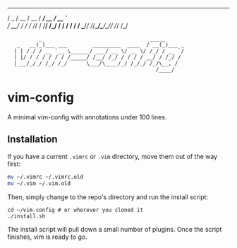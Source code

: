   ___  ____  ____  _________  ____ ___
  / _ \/ __ \/ __ \/ ___/ __ \/ __ `__ \
 /  __/ / / / /_/ / /__/ /_/ / / / / / /
 \___/_/ /_/\____/\___/\____/_/ /_/ /_/

              _                                  _____
       _   __(_)___ ___        _________  ____  / __(_)___ _
      | | / / / __ `__ \______/ ___/ __ \/ __ \/ /_/ / __ `/
      | |/ / / / / / / /_____/ /__/ /_/ / / / / __/ / /_/ /
      |___/_/_/ /_/ /_/      \___/\____/_/ /_/_/ /_/\__, /
                                                   /____/

# vim-config

A minimal vim-config with annotations under 100 lines.

## Installation

If you have a current `.vimrc` or `.vim` directory, move them out of the way first:

``` bash
mv ~/.vimrc ~/.vimrc.old
mv ~/.vim ~/.vim.old
```

Then, simply change to the repo's directory and run the install script:

```
cd ~/vim-config # or wherever you cloned it
./install.sh
```

The install script will pull down a small number of plugins. Once the script finishes, vim is ready to go.

